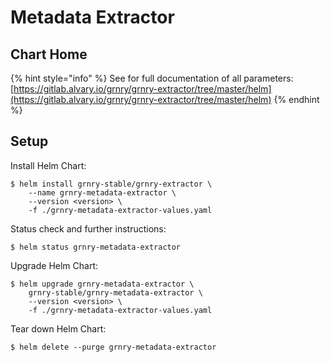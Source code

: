 # Metadata Extractor

## Chart Home

{% hint style="info" %}
See for full documentation of all parameters:  
[https://gitlab.alvary.io/grnry/grnry-extractor/tree/master/helm](https://gitlab.alvary.io/grnry/grnry-extractor/tree/master/helm)
{% endhint %}

## Setup

Install Helm Chart:

```
$ helm install grnry-stable/grnry-extractor \
    --name grnry-metadata-extractor \
    --version <version> \
    -f ./grnry-metadata-extractor-values.yaml
```

Status check and further instructions:

```text
$ helm status grnry-metadata-extractor 
```

Upgrade Helm Chart: 

```text
$ helm upgrade grnry-metadata-extractor \
    grnry-stable/grnry-metadata-extractor \
    --version <version> \
    -f ./grnry-metadata-extractor-values.yaml
```

Tear down Helm Chart:

```text
$ helm delete --purge grnry-metadata-extractor
```

